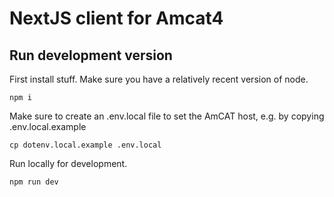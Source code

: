 # NextJS client for Amcat4

## Run development version

First install stuff. Make sure you have a relatively recent version of node.

```
npm i
```

Make sure to create an .env.local file to set the AmCAT host, e.g.
by copying .env.local.example

```
cp dotenv.local.example .env.local
```

Run locally for development.

```
npm run dev
```
